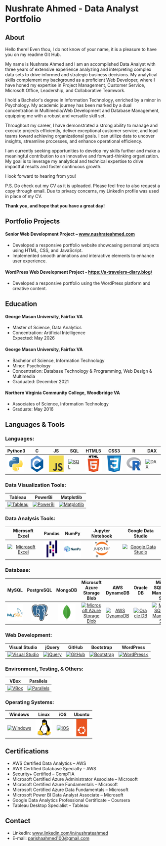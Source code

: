 <html>
<head>
  <link type="text/css" rel="stylesheet" href="Project-Data/style.css" />
</head>

<body>

<h1>Nushrate Ahmed - Data Analyst Portfolio</h1>

<h2>About</h2>

Hello there! Even thou, I do not know of your name, it is a pleasure to have you on my readme Git Hub. 

My name is Nushrate Ahmed and I am an accomplished Data Analyst with three years of extensive experience analyzing and interpreting complex data sets to drive informed and strategic business decisions. 
My analytical skills complement my background as a proficient Web Developer, where I have honed my expertise in Project Management, Customer Service, Microsoft Office, Leadership, and Collaborative Teamwork.

I hold a Bachelor's degree in Information Technology, enriched by a minor in Psychology. 
My academic journey has been marked by a dual concentration in Multimedia/Web Development and Database Management, equipping me with a robust and versatile skill set.

Throughout my career, I have demonstrated a strong ability to manage and execute projects efficiently, deliver exceptional customer service, and lead teams toward achieving organizational goals. 
I can utilize data to uncover insights, streamline processes, and enhance operational efficiency.

I am currently seeking opportunities to develop my skills further and make a meaningful contribution to an innovative and forward-thinking organization. 
My goal is to leverage my analytical and technical expertise to drive impactful results and foster continuous growth.

I look forward to hearing from you!

P.S. Do check out my CV as it is uploaded. Please feel free to also request a copy through email. Due to privacy concerns, my LinkedIn profile was used in place of my CV. 

<b>Thank you, and hope that you have a great day!</b>

<h2>Portfolio Projects</h2>

<h4>Senior Web Development Project – <a href="www.nushrateahmed.com">www.nushrateahmed.com</a></h4>
<ul>
  <li>Developed a responsive portfolio website showcasing personal projects using HTML, CSS, and JavaScript.</li>
  <li>Implemented smooth animations and interactive elements to enhance user experience.</li>
</ul>

<h4>WordPress Web Development Project - <a href="https://a-travelers-diary.blog/">https://a-travelers-diary.blog/</a></h4> 
<ul>
  <li>Developed a responsive portfolio using the WordPress platform and creative content.</li>
</ul>

<h2>Education</h2>

<h4>George Mason University, Fairfax VA</h4>
<ul>
  <li>Master of Science, Data Analytics</li>
  <li>Concentration: Artificial Intelligence</li>
  <il>Expected: May 2026</li>
</ul>

<h4>George Mason University, Fairfax VA</h4>
<ul>
  <li>Bachelor of Science, Information Technology</li>
  <li>Minor: Psychology</li>
  <li>Concentration: Database Technology & Programming, Web Design & Multimedia</li> 
  <li>Graduated: December 2021</li>
</ul>

<h4>Northern Virginia Community College, Woodbridge VA</h4> 
<ul>
  <li>Associates of Science, Information Technology</li> 
  <li>Graduate: May 2016</li>
</ul>

<h2>Languages & Tools</h2>

<h3>Languages:</h3>
<table>
<thead>
  <tr>
    <th>Python3</th>
    <th>C</th>
    <th>JS</th>
    <th>SQL</th>
    <th>HTML5</th>
    <th>CSS3</th>
    <th>R</th>
    <th>DAX</th>
  </tr>
</thead>
<tbody>
<tr>
<td><a target="_blank" rel="noopener noreferrer" href="https://github.com/devicons/devicon/blob/master/icons/python/python-    original.svg"><img src="https://github.com/devicons/devicon/raw/master/icons/python/python-original.svg" title="Python" alt="Python" width="55" height="55" style="max-width: 100%;"></a></td>
<td><a target="_blank" rel="noopener noreferrer" href="https://github.com/devicons/devicon/blob/master/icons/c/c-original.svg"><img src="https://github.com/devicons/devicon/raw/master/icons/c/c-original.svg" title="C" alt="C" width="55" height="55" style="max-width: 100%;"></a></td>
<td><a target="_blank" rel="noopener noreferrer" href="https://github.com/devicons/devicon/blob/master/icons/javascript/javascript-original.svg"><img src="https://github.com/devicons/devicon/raw/master/icons/javascript/javascript-original.svg" title="JavaScript" alt="JavaScript" width="55" height="55" style="max-width: 100%;"></a></td>
<td><a target="_blank" rel="noopener noreferrer" href="https://seeklogo.com/images/S/sql-logo-C370DEA066-seeklogo.com.png"><img src="https://seeklogo.com/images/S/sql-logo-C370DEA066-seeklogo.com.png" title="SQL" alt="SQL" width="75" height="50" style="max-width: 100%;"></a></td>
<td><a target="_blank" rel="noopener noreferrer" href="https://github.com/devicons/devicon/blob/master/icons/html5/html5-original-wordmark.svg"><img src="https://github.com/devicons/devicon/blob/master/icons/html5/html5-original-wordmark.svg" title="HTML" alt="HTML" width="55" height="55" style="max-width: 100%;"></a></td>
<td><a target="_blank" rel="noopener noreferrer" href="https://github.com/devicons/devicon/blob/master/icons/css3/css3-original.svg"><img src="https://github.com/devicons/devicon/blob/master/icons/css3/css3-original.svg" title="CSS" alt="CSS" width="55" height="55" style="max-width: 100%;"></a></td>
<td><a target="_blank" rel="noopener noreferrer" href="https://github.com/devicons/devicon/blob/master/icons/r/r-original.svg"><img src="https://github.com/devicons/devicon/blob/master/icons/r/r-original.svg" title="R" alt="R" width="55" height="55" style="max-width: 100%;"></a></td>
<td align="center><a target="_blank" rel="noopener noreferrer" href="https://miro.medium.com/v2/resize:fit:1250/format:webp/1*81Qgy_FDdsGcsD-ULZNraQ.png"><img src="https://miro.medium.com/v2/resize:fit:1250/format:webp/1*81Qgy_FDdsGcsD-ULZNraQ.png" title="DAX" alt="DAX" width="60" height="70" style="max-width: 100%;"></a></td>
</tr>
</tbody>
</table>

<h3>Data Visualization Tools:</h3>
<table>
<thead>
  <tr>
    <th>Tableau</th>
    <th>PowerBi</th>
    <th>Matplotlib</th>
  </tr>
</thead>
<tbody>
<tr>
<td><a target="_blank" rel="noopener noreferrer" href="https://seeklogo.com/images/T/tableau-software-logo-F1CE2CA54A-seeklogo.com.png"><img src="https://seeklogo.com/images/T/tableau-software-logo-F1CE2CA54A-seeklogo.com.png" title="Tableau" alt="Tableau" width="55" height="55" style="max-width: 100%;"></a></td>
<td><a target="_blank" rel="noopener noreferrer" href="https://seeklogo.com/images/P/power-bi-icon-logo-E1B451ED39-seeklogo.com.png"><img src="https://seeklogo.com/images/P/power-bi-icon-logo-E1B451ED39-seeklogo.com.png" title="PowerBi" alt="PowerBi" width="55" height="55" style="max-width: 100%;"></a></td>
<td align="center"><a target="_blank" rel="noopener noreferrer" href="https://seeklogo.com/images/M/matplotlib-logo-7676870AC0-seeklogo.com.png"><img src="https://seeklogo.com/images/M/matplotlib-logo-7676870AC0-seeklogo.com.png" title="Matplotlib" alt="Matplotlib" width="55" height="55" style="max-width: 100%;"></a></td>
</tr>
</tbody>
</table>

<h3>Data Analysis Tools:</h3>
<table>
<thead>
  <tr>
    <th>Microsoft Excel</th>
    <th>Pandas</th>
    <th>NumPy</th>
    <th>Jupyter Notebook</th>
    <th>Google Data Studio</th>
  </tr>
</thead>
<tbody>
<tr>
<td align="center"><a target="_blank" rel="noopener noreferrer" href="https://seeklogo.com/images/M/microsoft-excel-logo-F8C90B4427-seeklogo.com.png" ><img src="https://seeklogo.com/images/M/microsoft-excel-logo-F8C90B4427-seeklogo.com.png" title="Microsoft Excel" alt="Microsoft Excel" width="55" height="45" style="max-width: 100%;"></a></td>
<td><a target="_blank" rel="noopener noreferrer" href="https://github.com/devicons/devicon/blob/master/icons/pandas/pandas-original.svg"><img src="https://github.com/devicons/devicon/blob/master/icons/pandas/pandas-original.svg" title="Pandas" alt="Pandas" width="55" height="55" style="max-width: 100%;"></a></td>
<td><a target="_blank" rel="noopener noreferrer" href="https://github.com/devicons/devicon/blob/master/icons/numpy/numpy-original-wordmark.svg"><img src="https://github.com/devicons/devicon/blob/master/icons/numpy/numpy-original-wordmark.svg" title="NumPy" alt="NumPy" width="55" height="55" style="max-width: 100%;"></a></td>
<td align="center"><a target="_blank" rel="noopener noreferrer" href="https://github.com/devicons/devicon/blob/master/icons/jupyter/jupyter-original-wordmark.svg"><img src="https://github.com/devicons/devicon/blob/master/icons/jupyter/jupyter-original-wordmark.svg" title="Jupyter Notebook" alt="Jupyter Notebook" width="55" height="55" style="max-width: 100%;"></a></td>
<td align="center"><a target="_blank" rel="noopener noreferrer" href="https://seeklogo.com/images/G/google-data-studio-logo-C43C121141-seeklogo.com.png"><img src="https://seeklogo.com/images/G/google-data-studio-logo-C43C121141-seeklogo.com.png" title="Google Data Studio" alt="Google Data Studio" width="95" height="40" style="max-width: 100%;"></a></td>
</tr>
</tbody>
</table>

<h3>Database:</h3>
<table>
<thead>
  <tr>
    <th>MySQL</th>
    <th>PostgreSQL</th>
    <th>MongoDB</th>
    <th>Microsoft Azure Storage Blob</th>
    <th>AWS DynamoDB</th>
    <th>Oracle DB</th>
    <th>Microsoft SQL Server Management Studio</th>
  </tr>
</thead>
<tbody>
<tr>
<td align="center"><a target="_blank" rel="noopener noreferrer" href="https://github.com/devicons/devicon/blob/master/icons/mysql/mysql-original-wordmark.svg" ><img src="https://github.com/devicons/devicon/blob/master/icons/mysql/mysql-original-wordmark.svg" title="MySQL" alt="MySQL" width="55" height="55" style="max-width: 100%;"></a></td>
<td align="center"><a target="_blank" rel="noopener noreferrer" href="https://github.com/devicons/devicon/blob/master/icons/postgresql/postgresql-original.svg"><img src="https://github.com/devicons/devicon/blob/master/icons/postgresql/postgresql-original.svg" title="PostgreSQL" alt="PostgreSQL" width="55" height="55" style="max-width: 100%;"></a></td>
<td align="center"><a target="_blank" rel="noopener noreferrer" href="https://github.com/devicons/devicon/blob/master/icons/mongodb/mongodb-original.svg"><img src="https://github.com/devicons/devicon/blob/master/icons/mongodb/mongodb-original.svg" title="MongoDB" alt="MongoDB" width="55" height="55" style="max-width: 100%;"></a></td>
<td align="center"><a target="_blank" rel="noopener noreferrer" href="https://seeklogo.com/images/M/microsoft-azure-logo-85055C44BE-seeklogo.com.png"><img src="https://seeklogo.com/images/M/microsoft-azure-logo-85055C44BE-seeklogo.com.png" title="Microsoft Azure Storage Blob" alt="Microsoft Azure Storage Blob" width="55" height="45" style="max-width: 100%;"></a></td>
<td align="center"><a target="_blank" rel="noopener noreferrer" href="https://seeklogo.com/images/A/aws-dynamodb-logo-CF7BCC577D-seeklogo.com.png"><img src="https://seeklogo.com/images/A/aws-dynamodb-logo-CF7BCC577D-seeklogo.com.png" title="AWS DynamoDB" alt="AWS DynamoDB" width="55" height="45" style="max-width: 100%;"></a></td>
<td align="center"><a target="_blank" rel="noopener noreferrer" href="https://seeklogo.com/images/O/Oracle-logo-697F6043E4-seeklogo.com.pngg"><img src="https://seeklogo.com/images/O/Oracle-logo-697F6043E4-seeklogo.com.png" title="Oracle DB" alt="Oracle DB" width="55" height="55" style="max-width: 100%;"></a></td>
<td align="center"><a target="_blank" rel="noopener noreferrer" href="https://seeklogo.com/images/M/microsoft-sql-server-logo-96AF49E2B3-seeklogo.com.png"><img src="https://seeklogo.com/images/M/microsoft-sql-server-logo-96AF49E2B3-seeklogo.com.png" title="Microsoft SQL Server Management Studio" alt="Microsoft SQL Server Management Studio" width="55" height="55" style="max-width: 100%;"></a></td>
</tr>
</tbody>
</table>

<h3>Web Development:</h3>
<table>
<thead>
  <tr>
    <th>Visual Studio</th>
    <th>jQuery</th>
    <th>GitHub</th>
    <th>Bootstrap</th>
    <th>WordPress</th>
  </tr>
</thead>
<tbody>
<tr>
<td align="center"><a target="_blank" rel="noopener noreferrer" href="https://seeklogo.com/images/V/visual-studio-logo-14F95CF819-seeklogo.com.png" ><img src="https://seeklogo.com/images/V/visual-studio-logo-14F95CF819-seeklogo.com.png" title="Visual Studio" alt="Visual Studio" width="55" height="45" style="max-width: 100%;"></a></td>
<td><a target="_blank" rel="noopener noreferrer" href="https://seeklogo.com/images/J/jquery-logo-CFE6ECE363-seeklogo.com.png"><img src="https://seeklogo.com/images/J/jquery-logo-CFE6ECE363-seeklogo.com.png" title="jQuery" alt="jQuery" width="55" height="55" style="max-width: 100%;"></a></td>
<td><a target="_blank" rel="noopener noreferrer" href="https://seeklogo.com/images/G/github-logo-45146A3FBE-seeklogo.com.png"><img src="https://seeklogo.com/images/G/github-logo-45146A3FBE-seeklogo.com.png" title="GitHub" alt="GitHub" width="55" height="55" style="max-width: 100%;"></a></td>
<td align="center"><a target="_blank" rel="noopener noreferrer" href="https://seeklogo.com/images/B/bootstrap-logo-3C30FB2A16-seeklogo.com.png"><img src="https://seeklogo.com/images/B/bootstrap-logo-3C30FB2A16-seeklogo.com.png" title="Bootstrap" alt="Bootstrap" width="55" height="55" style="max-width: 100%;"></a></td>
<td align="center"><a target="_blank" rel="noopener noreferrer" href="https://seeklogo.com/images/W/wordpress-logo-24439D45A6-seeklogo.com.png"><img src="https://seeklogo.com/images/W/wordpress-logo-24439D45A6-seeklogo.com.png" title="WordPress<" alt="WordPress<" width="55" height="55" style="max-width: 100%;"></a></td>
</tr>
</tbody>
</table>

<h3>Environment, Testing, & Others:</h3>
<table>
<thead>
  <tr>
    <th>VBox</th>
    <th>Parallels</th>
  </tr>
</thead>
<tbody>
<tr>
<td><a target="_blank" rel="noopener noreferrer" href="hhttps://upload.wikimedia.org/wikipedia/commons/d/d5/Virtualbox_logo.png"><img src="https://upload.wikimedia.org/wikipedia/commons/d/d5/Virtualbox_logo.png" title="VBox" alt="VBox" width="45" height="45" style="max-width: 100%;"></a></td>
<td align="center"><a target="_blank" rel="noopener noreferrer" href="https://seeklogo.com/images/P/parallels-logo-3792356D2C-seeklogo.com.png"><img src="https://seeklogo.com/images/P/parallels-logo-3792356D2C-seeklogo.com.png" title="Parallels" alt="Parallels" width="90" height="45" style="max-width: 100%;"></a></td>
</tr>
</tbody>
</table>

<h3>Operating Systems:</h3>
<table>
<thead>
  <tr>
    <th>Windows</th>
    <th>Linux</th>
    <th>iOS</th>
    <th>Ubuntu</th>
  </tr>
</thead>
<tbody>
<tr>
<td align="center"><a target="_blank" rel="noopener noreferrer" href="https://seeklogo.com/images/W/windows-10-icon-logo-5BC5C69712-seeklogo.com.png" ><img src="https://seeklogo.com/images/W/windows-10-icon-logo-5BC5C69712-seeklogo.com.png" title="Windows" alt="Windows" width="55" height="45" style="max-width: 100%;"></a></td>
<td><a target="_blank" rel="noopener noreferrer" href="https://github.com/devicons/devicon/blob/master/icons/linux/linux-original.svg"><img src="https://github.com/devicons/devicon/blob/master/icons/linux/linux-original.svg" title="Linux" alt="Linux" width="55" height="55" style="max-width: 100%;"></a></td>
<td><a target="_blank" rel="noopener noreferrer" href="https://seeklogo.com/images/I/ios-logo-79BD026C93-seeklogo.com.png"><img src="https://seeklogo.com/images/I/ios-logo-79BD026C93-seeklogo.com.png" title="iOS" alt="iOS" width="65" height="45" style="max-width: 100%;"></a></td>
<td align="center"><a target="_blank" rel="noopener noreferrer" href="https://github.com/devicons/devicon/blob/master/icons/ubuntu/ubuntu-original.svg"><img src="https://github.com/devicons/devicon/blob/master/icons/ubuntu/ubuntu-original.svg" title="Ubuntu" alt="Ubuntu" width="55" height="55" style="max-width: 100%;"></a></td>
</tr>
</tbody>
</table>

<h2>Certifications</h2>
<ul>
  <li>AWS Certified Data Analytics – AWS</li> 
  <li>AWS Certified Database Specialty – AWS</li> 
  <li>Security+ Certified – CompTIA</li>
  <li>Microsoft Certified Azure Administrator Associate – Microsoft</li> 
  <li>Microsoft Certified Azure Fundamentals – Microsoft</li>
  <li>Microsoft Certified Azure Data Fundamentals – Microsoft</li>
  <li>Microsoft Power BI Data Analyst Associate – Microsoft</li>
  <li>Google Data Analytics Professional Certificate – Coursera</li>
  <li>Tableau Desktop Specialist – Tableau</li>
</ul>

<h2>Contact</h2>

<ul>
  <li>LinkedIn: <a href="www.linkedin.com/in/nushrateahmed">www.linkedin.com/in/nushrateahmed</a></li>
  <li>E-mail: <a href="mailto:parishaahmed100@gmail.com">parishaahmed100@gmail.com</a></li>
</ul>

<div class="pendulum">
  <div class="pendulum_box">
    <div class="ball first"></div>
      <div class="ball"></div>
      <div class="ball"></div>
      <div class="ball"></div>
      <div class="ball last"></div>
  </div>
</div>

</body>
</html>
